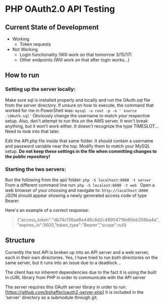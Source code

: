 # PHP OAuth2.0 API Testing

## Current State of Development

 - Working
   - Token requests
 - Not Working
   - Login functionality (Will work on that tomorrow 3/15/17)
   - Other endpoints (Will work on that after login works...)

## How to run

### Setting up the server locally:
Make sure sql is installed properly and locally and run the OAuth.sql file from the server directory.  If unsure on how to execute, the command that worked for me in PowerShell was:
`mysql -u root -p -e ' source .\OAuth.sql'`
Obviously change the username to match your respective setup.  Also, don't attempt to run this on the AWS server.  It won't break anything, but it won't work either.  It doesn't recognize the type TIMESLOT...  Need to look into that later.

Edit the API.php file inside that same folder.  It should contain a username and password variable near the top.  Modify them to match your MySQL setup. __Do not keep these settings in the file when committing changes to the public repository!__

### Starting the two servers:
Run the following from the api/ folder:
`php -S localhost:8080 -t server`
From a different command line run:
`php -S localost:8000 -t web `
Open a web browser of your choosing and navigate to:
`http://localhost:8000`
JSON should appear showing a newly generated access code of type Bearer.

Here's an example of a correct response:
> {"access_token":"db74c136ad8e446c8d2c48904716e60eb358ba4a","expires_in":3600,"token_type":"Bearer","scope":null}


## Structure
Currently the test API is broken up into an API server and a web server, each in their own directories.  Yes, I have tried to run both directories on the same server, but it runs into an issue due to a deadlock...

The client has no inherent dependencies due to the fact it is using the built in cURL library from PHP in order to communicate with the API server

The server requires this OAuth server library in order to run:
[https://github.com/bshaffer/oauth2-server-php]
It is included in the 'server' directory as a submodule through git.

